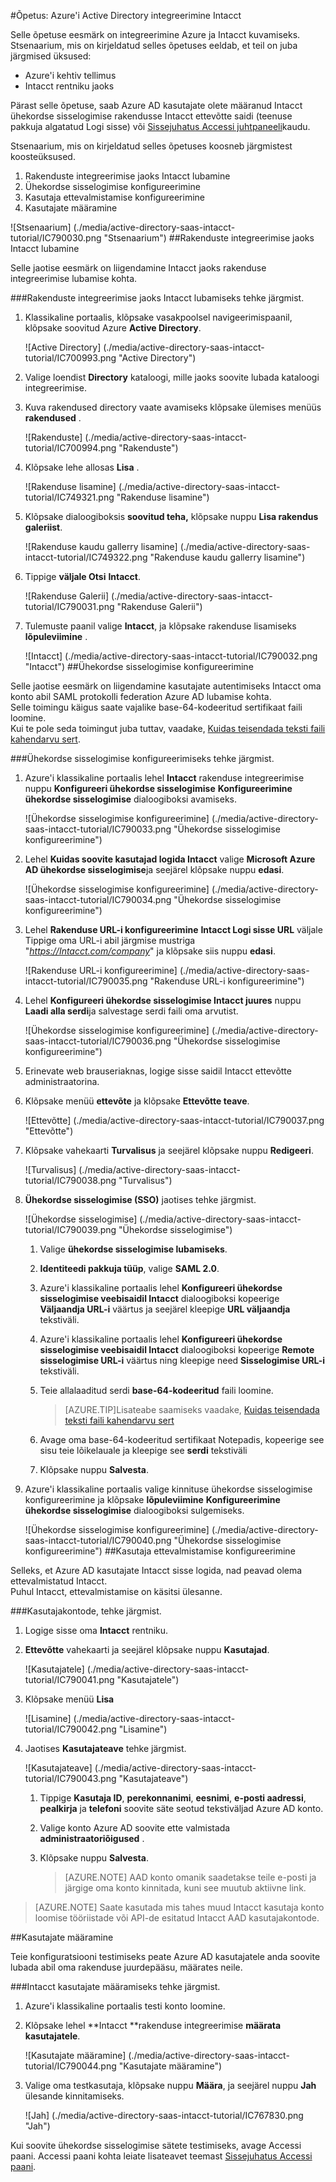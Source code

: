 <properties 
    pageTitle="Õpetus: Azure'i Active Directory integreerimine Intacct | Microsoft Azure'i" 
    description="Saate teada, kuidas lubada ühekordse sisselogimise, automatiseeritud ettevalmistamine ja muud Azure Active Directory Intacct abil!" 
    services="active-directory" 
    authors="jeevansd"  
    documentationCenter="na" 
    manager="femila"/>
<tags 
    ms.service="active-directory" 
    ms.devlang="na" 
    ms.topic="article" 
    ms.tgt_pltfrm="na" 
    ms.workload="identity" 
    ms.date="09/29/2016" 
    ms.author="jeedes" />

#<a name="tutorial-azure-active-directory-integration-with-intacct"></a>Õpetus: Azure'i Active Directory integreerimine Intacct
  
Selle õpetuse eesmärk on integreerimine Azure ja Intacct kuvamiseks.  
Stsenaarium, mis on kirjeldatud selles õpetuses eeldab, et teil on juba järgmised üksused:

-   Azure'i kehtiv tellimus
-   Intacct rentniku jaoks
  
Pärast selle õpetuse, saab Azure AD kasutajate olete määranud Intacct ühekordse sisselogimise rakendusse Intacct ettevõtte saidi (teenuse pakkuja algatatud Logi sisse) või [Sissejuhatus Accessi juhtpaneeli](active-directory-saas-access-panel-introduction.md)kaudu.
  
Stsenaarium, mis on kirjeldatud selles õpetuses koosneb järgmistest koosteüksused.

1.  Rakenduste integreerimise jaoks Intacct lubamine
2.  Ühekordse sisselogimise konfigureerimine
3.  Kasutaja ettevalmistamise konfigureerimine
4.  Kasutajate määramine

![Stsenaarium] (./media/active-directory-saas-intacct-tutorial/IC790030.png "Stsenaarium")
##<a name="enabling-the-application-integration-for-intacct"></a>Rakenduste integreerimise jaoks Intacct lubamine
  
Selle jaotise eesmärk on liigendamine Intacct jaoks rakenduse integreerimise lubamise kohta.

###<a name="to-enable-the-application-integration-for-intacct-perform-the-following-steps"></a>Rakenduste integreerimise jaoks Intacct lubamiseks tehke järgmist.

1.  Klassikaline portaalis, klõpsake vasakpoolsel navigeerimispaanil, klõpsake soovitud Azure **Active Directory**.

    ![Active Directory] (./media/active-directory-saas-intacct-tutorial/IC700993.png "Active Directory")

2.  Valige loendist **Directory** kataloogi, mille jaoks soovite lubada kataloogi integreerimise.

3.  Kuva rakendused directory vaate avamiseks klõpsake ülemises menüüs **rakendused** .

    ![Rakenduste] (./media/active-directory-saas-intacct-tutorial/IC700994.png "Rakenduste")

4.  Klõpsake lehe allosas **Lisa** .

    ![Rakenduse lisamine] (./media/active-directory-saas-intacct-tutorial/IC749321.png "Rakenduse lisamine")

5.  Klõpsake dialoogiboksis **soovitud teha,** klõpsake nuppu **Lisa rakendus galeriist**.

    ![Rakenduse kaudu gallerry lisamine] (./media/active-directory-saas-intacct-tutorial/IC749322.png "Rakenduse kaudu gallerry lisamine")

6.  Tippige **väljale Otsi** **Intacct**.

    ![Rakenduse Galerii] (./media/active-directory-saas-intacct-tutorial/IC790031.png "Rakenduse Galerii")

7.  Tulemuste paanil valige **Intacct**, ja klõpsake rakenduse lisamiseks **lõpuleviimine** .

    ![Intacct] (./media/active-directory-saas-intacct-tutorial/IC790032.png "Intacct")
##<a name="configuring-single-sign-on"></a>Ühekordse sisselogimise konfigureerimine
  
Selle jaotise eesmärk on liigendamine kasutajate autentimiseks Intacct oma konto abil SAML protokolli federation Azure AD lubamise kohta.  
Selle toimingu käigus saate vajalike base-64-kodeeritud sertifikaat faili loomine.  
Kui te pole seda toimingut juba tuttav, vaadake, [Kuidas teisendada teksti faili kahendarvu sert](http://youtu.be/PlgrzUZ-Y1o).

###<a name="to-configure-single-sign-on-perform-the-following-steps"></a>Ühekordse sisselogimise konfigureerimiseks tehke järgmist.

1.  Azure'i klassikaline portaalis lehel **Intacct** rakenduse integreerimise nuppu **Konfigureeri ühekordse sisselogimise** **Konfigureerimine ühekordse sisselogimise** dialoogiboksi avamiseks.

    ![Ühekordse sisselogimise konfigureerimine] (./media/active-directory-saas-intacct-tutorial/IC790033.png "Ühekordse sisselogimise konfigureerimine")

2.  Lehel **Kuidas soovite kasutajad logida Intacct** valige **Microsoft Azure AD ühekordse sisselogimise**ja seejärel klõpsake nuppu **edasi**.

    ![Ühekordse sisselogimise konfigureerimine] (./media/active-directory-saas-intacct-tutorial/IC790034.png "Ühekordse sisselogimise konfigureerimine")

3.  Lehel **Rakenduse URL-i konfigureerimine** **Intacct Logi sisse URL** väljale Tippige oma URL-i abil järgmise mustriga "*https://Intacct.com/company*" ja klõpsake siis nuppu **edasi**.

    ![Rakenduse URL-i konfigureerimine] (./media/active-directory-saas-intacct-tutorial/IC790035.png "Rakenduse URL-i konfigureerimine")

4.  Lehel **Konfigureeri ühekordse sisselogimise Intacct juures** nuppu **Laadi alla serdi**ja salvestage serdi faili oma arvutist.

    ![Ühekordse sisselogimise konfigureerimine] (./media/active-directory-saas-intacct-tutorial/IC790036.png "Ühekordse sisselogimise konfigureerimine")

5.  Erinevate web brauseriaknas, logige sisse saidil Intacct ettevõtte administraatorina.

6.  Klõpsake menüü **ettevõte** ja klõpsake **Ettevõtte teave**.

    ![Ettevõtte] (./media/active-directory-saas-intacct-tutorial/IC790037.png "Ettevõtte")

7.  Klõpsake vahekaarti **Turvalisus** ja seejärel klõpsake nuppu **Redigeeri**.

    ![Turvalisus] (./media/active-directory-saas-intacct-tutorial/IC790038.png "Turvalisus")

8.  **Ühekordse sisselogimise (SSO)** jaotises tehke järgmist.

    ![Ühekordse sisselogimise] (./media/active-directory-saas-intacct-tutorial/IC790039.png "Ühekordse sisselogimise")

    1.  Valige **ühekordse sisselogimise lubamiseks**.
    2.  **Identiteedi pakkuja tüüp**, valige **SAML 2.0**.
    3.  Azure'i klassikaline portaalis lehel **Konfigureeri ühekordse sisselogimise veebisaidil Intacct** dialoogiboksi kopeerige **Väljaandja URL-i** väärtus ja seejärel kleepige **URL väljaandja** tekstiväli.
    4.  Azure'i klassikaline portaalis lehel **Konfigureeri ühekordse sisselogimise veebisaidil Intacct** dialoogiboksi kopeerige **Remote sisselogimise URL-i** väärtus ning kleepige need **Sisselogimise URL-i** tekstiväli.
    5.  Teie allalaaditud serdi **base-64-kodeeritud** faili loomine.
        
        >[AZURE.TIP]Lisateabe saamiseks vaadake, [Kuidas teisendada teksti faili kahendarvu sert](http://youtu.be/PlgrzUZ-Y1o)

    6.  Avage oma base-64-kodeeritud sertifikaat Notepadis, kopeerige see sisu teie lõikelauale ja kleepige see **serdi** tekstiväli
    7.  Klõpsake nuppu **Salvesta**.

9.  Azure'i klassikaline portaalis valige kinnituse ühekordse sisselogimise konfigureerimine ja klõpsake **lõpuleviimine** **Konfigureerimine ühekordse sisselogimise** dialoogiboksi sulgemiseks.

    ![Ühekordse sisselogimise konfigureerimine] (./media/active-directory-saas-intacct-tutorial/IC790040.png "Ühekordse sisselogimise konfigureerimine")
##<a name="configuring-user-provisioning"></a>Kasutaja ettevalmistamise konfigureerimine
  
Selleks, et Azure AD kasutajate Intacct sisse logida, nad peavad olema ettevalmistatud Intacct.  
Puhul Intacct, ettevalmistamise on käsitsi ülesanne.

###<a name="to-provision-a-user-accounts-perform-the-following-steps"></a>Kasutajakontode, tehke järgmist.

1.  Logige sisse oma **Intacct** rentniku.

2.  **Ettevõtte** vahekaarti ja seejärel klõpsake nuppu **Kasutajad**.

    ![Kasutajatele] (./media/active-directory-saas-intacct-tutorial/IC790041.png "Kasutajatele")

3.  Klõpsake menüü **Lisa**

    ![Lisamine] (./media/active-directory-saas-intacct-tutorial/IC790042.png "Lisamine")

4.  Jaotises **Kasutajateave** tehke järgmist.

    ![Kasutajateave] (./media/active-directory-saas-intacct-tutorial/IC790043.png "Kasutajateave")

    1.  Tippige **Kasutaja ID**, **perekonnanimi**, **eesnimi**, **e-posti aadressi**, **pealkirja** ja **telefoni** soovite säte seotud tekstiväljad Azure AD konto.
    2.  Valige konto Azure AD soovite ette valmistada **administraatoriõigused** .
    3.  Klõpsake nuppu **Salvesta**.
        
        >[AZURE.NOTE] AAD konto omanik saadetakse teile e-posti ja järgige oma konto kinnitada, kuni see muutub aktiivne link.

>[AZURE.NOTE] Saate kasutada mis tahes muud Intacct kasutaja konto loomise tööriistade või API-de esitatud Intacct AAD kasutajakontode.

##<a name="assigning-users"></a>Kasutajate määramine
  
Teie konfiguratsiooni testimiseks peate Azure AD kasutajatele anda soovite lubada abil oma rakenduse juurdepääsu, määrates neile.

###<a name="to-assign-users-to-intacct-perform-the-following-steps"></a>Intacct kasutajate määramiseks tehke järgmist.

1.  Azure'i klassikaline portaalis testi konto loomine.

2.  Klõpsake lehel **Intacct **rakenduse integreerimise **määrata kasutajatele**.

    ![Kasutajate määramine] (./media/active-directory-saas-intacct-tutorial/IC790044.png "Kasutajate määramine")

3.  Valige oma testkasutaja, klõpsake nuppu **Määra**, ja seejärel nuppu **Jah** ülesande kinnitamiseks.

    ![Jah] (./media/active-directory-saas-intacct-tutorial/IC767830.png "Jah")
  
Kui soovite ühekordse sisselogimise sätete testimiseks, avage Accessi paani. Accessi paani kohta leiate lisateavet teemast [Sissejuhatus Accessi paani](active-directory-saas-access-panel-introduction.md).